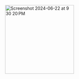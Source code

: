 <img width="224" alt="Screenshot 2024-06-22 at 9 30 20 PM" src="https://github.com/Utkarsh-K-T/EdgeVerve-DTS-Training/assets/163502452/a702f9d6-e3ee-4c04-b7d1-b0973b5848c5">
